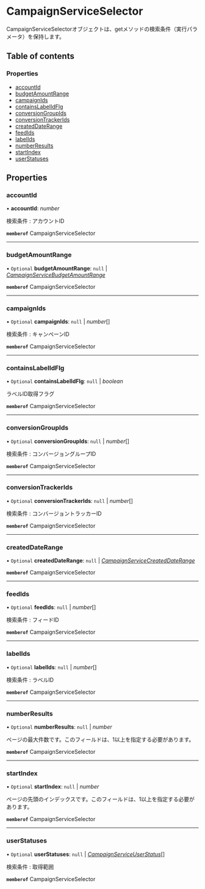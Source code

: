 # CampaignServiceSelector


<div lang=\"ja\">CampaignServiceSelectorオブジェクトは、getメソッドの検索条件（実行パラメータ）を保持します。</div> 

## Table of contents

### Properties

- [accountId](campaignserviceselector.md#accountid)
- [budgetAmountRange](campaignserviceselector.md#budgetamountrange)
- [campaignIds](campaignserviceselector.md#campaignids)
- [containsLabelIdFlg](campaignserviceselector.md#containslabelidflg)
- [conversionGroupIds](campaignserviceselector.md#conversiongroupids)
- [conversionTrackerIds](campaignserviceselector.md#conversiontrackerids)
- [createdDateRange](campaignserviceselector.md#createddaterange)
- [feedIds](campaignserviceselector.md#feedids)
- [labelIds](campaignserviceselector.md#labelids)
- [numberResults](campaignserviceselector.md#numberresults)
- [startIndex](campaignserviceselector.md#startindex)
- [userStatuses](campaignserviceselector.md#userstatuses)

## Properties

### accountId

• **accountId**: *number*

<div lang=\"ja\">検索条件 : アカウントID</div> 

**`memberof`** CampaignServiceSelector

___

### budgetAmountRange

• `Optional` **budgetAmountRange**: ``null`` \| [*CampaignServiceBudgetAmountRange*](campaignservicebudgetamountrange.md)

**`memberof`** CampaignServiceSelector

___

### campaignIds

• `Optional` **campaignIds**: ``null`` \| *number*[]

<div lang=\"ja\">検索条件 : キャンペーンID</div> 

**`memberof`** CampaignServiceSelector

___

### containsLabelIdFlg

• `Optional` **containsLabelIdFlg**: ``null`` \| *boolean*

<div lang=\"ja\">ラベルID取得フラグ</div> 

**`memberof`** CampaignServiceSelector

___

### conversionGroupIds

• `Optional` **conversionGroupIds**: ``null`` \| *number*[]

<div lang=\"ja\">検索条件 : コンバージョングループID</div> 

**`memberof`** CampaignServiceSelector

___

### conversionTrackerIds

• `Optional` **conversionTrackerIds**: ``null`` \| *number*[]

<div lang=\"ja\">検索条件 : コンバージョントラッカーID</div> 

**`memberof`** CampaignServiceSelector

___

### createdDateRange

• `Optional` **createdDateRange**: ``null`` \| [*CampaignServiceCreatedDateRange*](campaignservicecreateddaterange.md)

**`memberof`** CampaignServiceSelector

___

### feedIds

• `Optional` **feedIds**: ``null`` \| *number*[]

<div lang=\"ja\">検索条件 : フィードID</div> 

**`memberof`** CampaignServiceSelector

___

### labelIds

• `Optional` **labelIds**: ``null`` \| *number*[]

<div lang=\"ja\">検索条件 : ラベルID</div> 

**`memberof`** CampaignServiceSelector

___

### numberResults

• `Optional` **numberResults**: ``null`` \| *number*

<div lang=\"ja\">ページの最大件数です。このフィールドは、1以上を指定する必要があります。</div> 

**`memberof`** CampaignServiceSelector

___

### startIndex

• `Optional` **startIndex**: ``null`` \| *number*

<div lang=\"ja\">ページの先頭のインデックスです。このフィールドは、1以上を指定する必要があります。</div> 

**`memberof`** CampaignServiceSelector

___

### userStatuses

• `Optional` **userStatuses**: ``null`` \| [*CampaignServiceUserStatus*](./enums/campaignserviceuserstatus.md)[]

<div lang=\"ja\">検索条件 : 取得範囲</div> 

**`memberof`** CampaignServiceSelector
